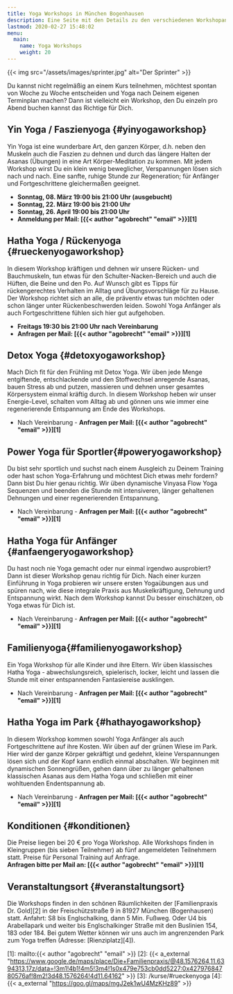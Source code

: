 ```yaml
---
title: Yoga Workshops in München Bogenhausen
description: Eine Seite mit den Details zu den verschiedenen Workshopangeboten sowie aktuelle Termine
lastmod: 2020-02-27 15:48:02
menu:
  main:
    name: Yoga Workshops
    weight: 20
---
```


{{< img src="/assets/images/sprinter.jpg" alt="Der Sprinter" >}}


Du kannst nicht regelmäßig an einem Kurs teilnehmen, möchtest spontan von Woche zu Woche entscheiden und Yoga nach Deinem eigenen Terminplan machen? Dann ist vielleicht ein Workshop, den Du einzeln pro Abend buchen kannst das Richtige für Dich.

## Yin Yoga / Faszienyoga {#yinyogaworkshop}

Yin Yoga ist eine wunderbare Art, den ganzen Körper, d.h. neben den Muskeln auch die Faszien zu dehnen und durch das längere Halten der Asanas (Übungen) in eine Art Körper-Meditation zu kommen. Mit jedem Workshop wirst Du ein klein wenig beweglicher, Verspannungen lösen sich nach und nach. Eine sanfte, ruhige Stunde zur Regeneration; für Anfänger und Fortgeschrittene gleichermaßen geeignet.<br/>

- **Sonntag, 08. März 19:00 bis 21:00 Uhr (ausgebucht)**
- **Sonntag, 22. März 19:00 bis 21:00 Uhr**
- **Sonntag, 26. April 19:00 bis 21:00 Uhr**
- **Anmeldung per Mail: [{{< author "agobrecht" "email" >}}][1]**

## Hatha Yoga / Rückenyoga {#rueckenyogaworkshop}

In diesem Workshop kräftigen und dehnen wir unsere Rücken- und Bauchmuskeln, tun etwas für den Schulter-Nacken-Bereich und auch die Hüften, die Beine und den Po. Auf Wunsch gibt es Tipps für rückengerechtes Verhalten im Alltag und Übungsvorschläge für zu Hause. Der Workshop richtet sich an alle, die präventiv etwas tun möchten oder schon länger unter Rückenbeschwerden leiden. Sowohl Yoga Anfänger als auch Fortgeschrittene fühlen sich hier gut aufgehoben.

- **Freitags 19:30 bis 21:00 Uhr nach Vereinbarung** 
- **Anfragen per Mail: [{{< author "agobrecht" "email" >}}][1]**

## Detox Yoga {#detoxyogaworkshop}

Mach Dich fit für den Frühling mit Detox Yoga. Wir üben jede Menge entgiftende, entschlackende und den Stoffwechsel anregende Asanas, bauen Stress ab und putzen, massieren und dehnen unser gesamtes Körpersystem einmal kräftig durch. In diesem Workshop heben wir unser Energie-Level, schalten vom Alltag ab und gönnen uns wie immer eine regenerierende Entspannung am Ende des Workshops.

- Nach Vereinbarung - **Anfragen per Mail: [{{< author "agobrecht" "email" >}}][1]**


## Power Yoga für Sportler{#poweryogaworkshop}

Du bist sehr sportlich und suchst nach einem Ausgleich zu Deinem Training oder hast schon Yoga-Erfahrung und möchtest Dich etwas mehr fordern? Dann bist Du hier genau richtig. Wir üben dynamische Vinyasa Flow Yoga Sequenzen und beenden die Stunde mit intensiveren, länger gehaltenen Dehnungen und einer regenerierenden Entspannung.

- Nach Vereinbarung - **Anfragen per Mail: [{{< author "agobrecht" "email" >}}][1]**

## Hatha Yoga für Anfänger {#anfaengeryogaworkshop}

Du hast noch nie Yoga gemacht oder nur einmal irgendwo ausprobiert? Dann ist dieser Workshop genau richtig für Dich. Nach einer kurzen Einführung in Yoga probieren wir unsere ersten Yogaübungen aus und spüren nach, wie diese integrale Praxis aus Muskelkräftigung, Dehnung und Entspannung wirkt. Nach dem Workshop kannst Du besser einschätzen, ob Yoga etwas für Dich ist.

- Nach Vereinbarung - **Anfragen per Mail: [{{< author "agobrecht" "email" >}}][1]**


## Familienyoga{#familienyogaworkshop}

Ein Yoga Workshop für alle Kinder und ihre Eltern. Wir üben klassisches Hatha Yoga - abwechslungsreich, spielerisch, locker, leicht und lassen die Stunde mit einer entspannenden Fantasiereise ausklingen. 

- Nach Vereinbarung - **Anfragen per Mail: [{{< author "agobrecht" "email" >}}][1]**

## Hatha Yoga im Park {#hathayogaworkshop}

In diesem Workshop kommen sowohl Yoga Anfänger als auch Fortgeschrittene auf ihre Kosten. Wir üben auf der grünen Wiese im Park. Hier wird der ganze Körper gekräftigt und gedehnt, kleine Verspannungen lösen sich und der Kopf kann endlich einmal abschalten. Wir beginnen mit dynamischen Sonnengrüßen, gehen dann über zu länger gehaltenen klassischen Asanas aus dem Hatha Yoga und schließen mit einer wohltuenden Endentspannung ab.<br/>

- Nach Vereinbarung - **Anfragen per Mail: [{{< author "agobrecht" "email" >}}][1]**


## Konditionen {#konditionen}

Die Preise liegen bei 20 € pro Yoga Workshop. Alle Workshops finden in Kleingruppen (bis sieben Teilnehmer) ab fünf angemeldeten Teilnehmern statt. Preise für Personal Training auf Anfrage.    
**Anfragen bitte per Mail an: [{{< author "agobrecht" "email" >}}][1]**


## Veranstaltungsort {#veranstaltungsort}

Die Workshops finden in den schönen Räumlichkeiten der [Familienpraxis Dr. Gold][2] in der Freischützstraße 9 in 81927 München (Bogenhausen) statt. Anfahrt: S8 bis Englschalking, dann 5 Min. Fußweg. Oder U4 bis Arabellapark und weiter bis Englschalkinger Straße mit den Buslinien 154, 183 oder 184. Bei gutem Wetter können wir uns auch im angrenzenden Park zum Yoga treffen (Adresse: [Rienziplatz][4]).



[1]: mailto:{{< author "agobrecht" "email" >}}
[2]: {{< a_external "https://www.google.de/maps/place/Die+Familienpraxis/@48.1576264,11.6394313,17z/data=!3m1!4b1!4m5!3m4!1s0x479e753cb0dd5227:0x42797684780576af!8m2!3d48.1576264!4d11.64162" >}}
[3]: /kurse/#rueckenyoga
[4]: {{< a_external "https://goo.gl/maps/mgJ2ek1wU4MzKHz89" >}}
